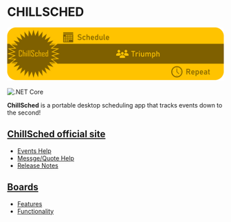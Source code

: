 # CHILLSCHED

[![Image](docs/resources/ChillSchedheader.png)](https://mikeyjm145.github.io/ChillSched/ "ChillSched")

![.NET Core](https://github.com/mikeyjm145/ChillSched/workflows/.NET%20Core/badge.svg?branch=Development)

**ChillSched** is a portable desktop scheduling app that tracks events down to the second!

## [ChillSched official site](https://mikeyjm145.github.io/ChillSched/ "ChillSched Official Site")

- [Events Help](https://mikeyjm145.github.io/ChillSched/pages/Events.html "Help for Events")
- [Messge/Quote Help](https://mikeyjm145.github.io/ChillSched/Messages.html "Help for Message/Quotes")
- [Release Notes](https://mikeyjm145.github.io/ChillSched/ReleaseNotes.html "Latest Release Notes")

## [Boards](https://mikeyjm145.github.io/ChillSched/GloBoards.html)

- [Features](https://app.gitkraken.com/glo/board/XIfjG_lC3wAPkmAG)
- [Functionality](https://app.gitkraken.com/glo/board/XIfjwX5wEgARWbBy)
